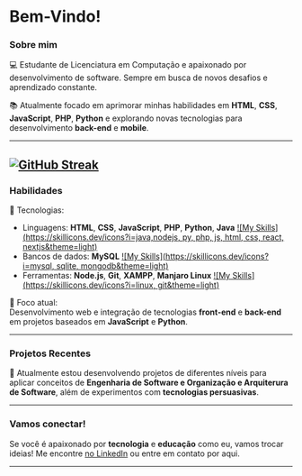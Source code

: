 
# Bem-Vindo!

### Sobre mim
💻 Estudante de Licenciatura em Computação e apaixonado por desenvolvimento de software. Sempre em busca de novos desafios e aprendizado constante.

📚 Atualmente focado em aprimorar minhas habilidades em **HTML**, **CSS**, **JavaScript**, **PHP**, **Python** e explorando novas tecnologias para desenvolvimento **back-end** e **mobile**.

---
[![GitHub Streak](https://streak-stats.demolab.com?user=JanielMS&theme=transparent&locale=pt_BR&date_format=j%20M%5B%20Y%5D&exclude_days=Sun%2CSat)](https://git.io/streak-stats)
---

### Habilidades
🔧 Tecnologias:  
- Linguagens: **HTML**, **CSS**, **JavaScript**, **PHP**, **Python**, **Java**
[![My Skills](https://skillicons.dev/icons?i=java,nodejs, py, php, js, html, css, react, nextjs&theme=light)](https://skillicons.dev)
- Bancos de dados: **MySQL**
[![My Skills](https://skillicons.dev/icons?i=mysql, sqlite, mongodb&theme=light)](https://skillicons.dev)
- Ferramentas: **Node.js**, **Git**, **XAMPP**, **Manjaro Linux**
[![My Skills](https://skillicons.dev/icons?i=linux, git&theme=light)](https://skillicons.dev)  

🎯 Foco atual:  
Desenvolvimento web e integração de tecnologias **front-end** e **back-end** em projetos baseados em **JavaScript** e **Python**.

---

### Projetos Recentes
📂 Atualmente estou desenvolvendo projetos de diferentes níveis para aplicar conceitos de **Engenharia de Software e Organização e Arquiterura de Software**, além de experimentos com **tecnologias persuasivas**.

---

### Vamos conectar!
Se você é apaixonado por **tecnologia** e **educação** como eu, vamos trocar ideias! Me encontre [no LinkedIn](www.linkedin.com/in/janiel-maia) ou entre em contato por aqui.

---

